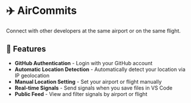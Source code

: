 # ✈️ AirCommits

Connect with other developers at the same airport or on the same flight.

## 🚀 Features

- **GitHub Authentication** - Login with your GitHub account
- **Automatic Location Detection** - Automatically detect your location via IP geolocation
- **Manual Location Setting** - Set your airport or flight manually
- **Real-time Signals** - Send signals when you save files in VS Code
- **Public Feed** - View and filter signals by airport or flight
